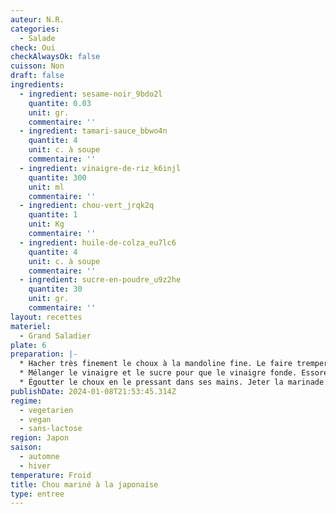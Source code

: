 ```yaml
---
auteur: N.R.
categories:
  - Salade
check: Oui
checkAlwaysOk: false
cuisson: Non
draft: false
ingredients:
  - ingredient: sesame-noir_9bdo2l
    quantite: 0.03
    unit: gr.
    commentaire: ''
  - ingredient: tamari-sauce_bbwo4n
    quantite: 4
    unit: c. à soupe
    commentaire: ''
  - ingredient: vinaigre-de-riz_k6injl
    quantite: 300
    unit: ml
    commentaire: ''
  - ingredient: chou-vert_jrqk2q
    quantite: 1
    unit: Kg
    commentaire: ''
  - ingredient: huile-de-colza_eu7lc6
    quantite: 4
    unit: c. à soupe
    commentaire: ''
  - ingredient: sucre-en-poudre_u9z2he
    quantite: 30
    unit: gr.
    commentaire: ''
layout: recettes
materiel:
  - Grand Saladier
plate: 6
preparation: |-
  * Hacher très finement le choux à la mandoline fine. Le faire tremper 20 minutes dans de l'eau salée.
  * Mélanger le vinaigre et le sucre pour que le vinaigre fonde. Essorer le choux blanc, le rincer. Mélanger le choux avec la marinade de vinaigre. Laisser mariner environ 4 heures.
  * Égoutter le choux en le pressant dans ses mains. Jeter la marinade. Assaisonner avec l'huile et le tamari, ajouter les graines de sésame.
publishDate: 2024-01-08T21:53:45.314Z
regime:
  - vegetarien
  - vegan
  - sans-lactose
region: Japon
saison:
  - automne
  - hiver
temperature: Froid
title: Chou mariné à la japonaise
type: entree
---
```

